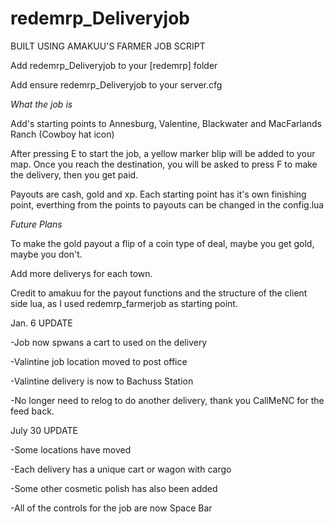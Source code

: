 # redemrp_Deliveryjob

BUILT USING AMAKUU'S FARMER JOB SCRIPT

Add redemrp_Deliveryjob to your [redemrp] folder

Add ensure redemrp_Deliveryjob to your server.cfg


*What the job is*

Add's starting points to Annesburg, Valentine, Blackwater and MacFarlands Ranch (Cowboy hat icon)

After pressing E to start the job, a yellow marker blip will be added to your map. Once you reach the destination,
you will be asked to press F to make the delivery, then you get paid. 

Payouts are cash, gold and xp.
Each starting point has it's own finishing point, everthing from the points to payouts can be changed in the config.lua

*Future Plans*

To make the gold payout a flip of a coin type of deal, maybe you get gold, maybe you don't.

Add more deliverys for each town.

Credit to amakuu for the payout functions and the structure of the client side lua, as I used redemrp_farmerjob as starting point.

Jan. 6 UPDATE

-Job now spwans a cart to used on the delivery

-Valintine job location moved to post office

-Valintine delivery is now to Bachuss Station

-No longer need to relog to do another delivery, thank you CallMeNC for the feed back.

July 30 UPDATE

-Some locations have moved

-Each delivery has a unique cart or wagon with cargo

-Some other cosmetic polish has also been added

-All of the controls for the job are now Space Bar
